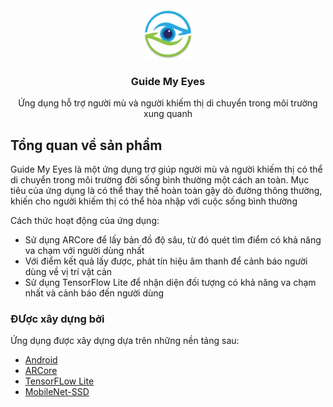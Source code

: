<div id="top"></div>

<!-- PROJECT LOGO -->
<br />
<div align="center">
  <a href="https://github.com/Nakajima-Kuro/GuideMyEyes">
    <img src="app/src/main/res/mipmap-xxxhdpi/ic_launcher.png" alt="Logo" width="80" height="80">
  </a>

  <h3 align="center">Guide My Eyes</h3>

  <p align="center">
    Ứng dụng hỗ trợ người mù và người khiếm thị di chuyển trong môi trường xung quanh
  </p>
</div>

<!-- ABOUT THE PROJECT -->
## Tổng quan về sản phẩm

Guide My Eyes là một ứng dụng trợ giúp người mù và người khiếm thị có thể di chuyển trong môi trường đời sống bình thường một cách an toàn.
Mục tiêu của ứng dụng là có thể thay thế hoàn toàn gậy dò đường thông thường, khiến cho người khiếm thị có thể hòa nhập với cuộc sống bình thường

Cách thức hoạt động của ứng dụng:
* Sử dụng ARCore để lấy bản đồ độ sâu, từ đó quét tìm điểm có khả năng va chạm với người dùng nhất
* Với điểm kết quả lấy được, phát tín hiệu âm thanh để cảnh báo người dùng về vị trí vật cản
* Sử dụng TensorFlow Lite để nhận diện đối tượng có khả năng va chạm nhất và cảnh báo đến người dùng

### ĐƯợc xây dựng bởi

Ứng dụng được xây dựng dựa trên những nền tảng sau:

* [Android](https://www.android.com/)
* [ARCore](https://developers.google.com/ar)
* [TensorFLow Lite](https://www.tensorflow.org/lite)
* [MobileNet-SSD](https://arxiv.org/pdf/1512.02325.pdf)
